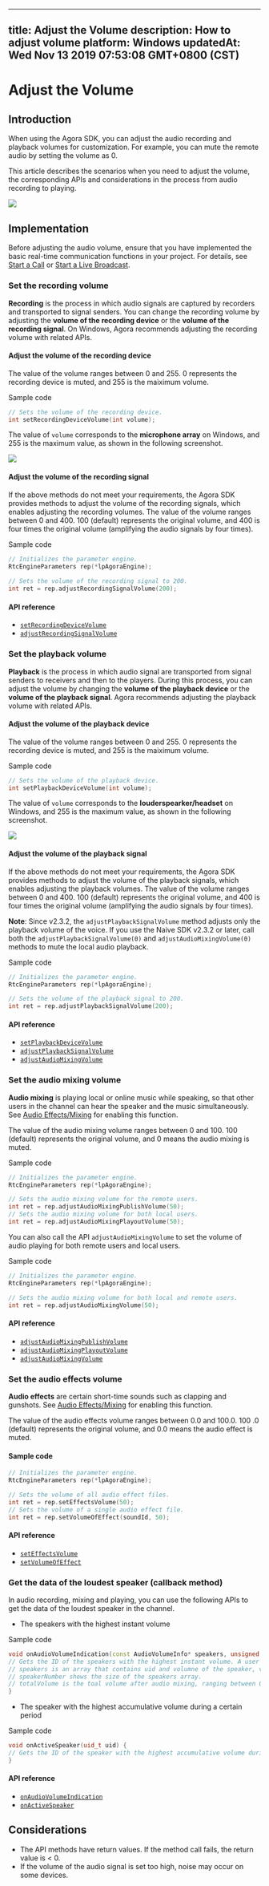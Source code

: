 
---
title: Adjust the Volume
description: How to adjust volume
platform: Windows
updatedAt: Wed Nov 13 2019 07:53:08 GMT+0800 (CST)
---
# Adjust the Volume
## Introduction

When using the Agora SDK, you can adjust the audio recording and playback volumes for customization. For example, you can mute the remote audio by setting the volume as 0.

This article describes the scenarios when you need to adjust the volume, the corresponding APIs and considerations in the process from audio recording to playing. 

![](https://web-cdn.agora.io/docs-files/1548729217285)

## Implementation
Before adjusting the audio volume, ensure that you have implemented the basic real-time communication functions in your project. For details, see [Start a Call](../../en/Video/start_call_windows.md) or [Start a Live Broadcast](../../en/Video/start_live_windows.md).

### Set the recording volume

**Recording** is the process in which audio signals are captured by recorders and transported to signal senders. You can change the recording volume by adjusting the **volume of the recording device** or the **volume of the recording signal**. On Windows, Agora recommends adjusting the recording volume with related APIs.

#### Adjust the volume of the recording device

The value of the volume ranges between 0 and 255. 0 represents the recording device is muted, and 255 is the maiximum volume.

Sample code

```cpp
// Sets the volume of the recording device.
int setRecordingDeviceVolume(int volume);
```

The value of `volume` corresponds to the **microphone array** on Windows, and 255 is the maximum value, as shown in the following screenshot.

![](https://web-cdn.agora.io/docs-files/1545634908852)

#### Adjust the volume of the recording signal 

If the above methods do not meet your requirements, the Agora SDK provides methods to adjust the volume of the recording signals, which enables adjusting the recording volumes.
The value of the volume ranges between 0 and 400. 100 (default) represents the original volume, and 400 is four times the original volume (amplifying the audio signals by four times).

Sample code

```cpp
// Initializes the parameter engine.
RtcEngineParameters rep(*lpAgoraEngine);
  
// Sets the volume of the recording signal to 200.
int ret = rep.adjustRecordingSignalVolume(200);
```

#### API reference
- [`setRecordingDeviceVolume`](https://docs.agora.io/en/Video/API%20Reference/cpp/classagora_1_1rtc_1_1_i_audio_device_manager.html#ac24424e86ded2727a532df739ebf8086)
- [`adjustRecordingSignalVolume`](https://docs.agora.io/en/Video/API%20Reference/cpp/classagora_1_1rtc_1_1_i_rtc_engine.html#acf94e9e0122f09d0450475d7c5809036)

### Set the playback volume

**Playback** is the process in which audio signal are transported from signal senders to receivers and then to the players. During this process, you can adjust the volume by changing the **volume of the playback device** or the **volume of the playback signal**. Agora recommends adjusting the playback volume with related APIs. 

#### Adjust the volume of the playback device
The value of the volume ranges between 0 and 255. 0 represents the recording device is muted, and 255 is the maiximum volume.

Sample code

```cpp
// Sets the volume of the playback device.
int setPlaybackDeviceVolume(int volume);
```

The value of `volume` corresponds to the **louderspearker/headset** on Windows, and 255 is the maximum value, as shown in the following screenshot.

![](https://web-cdn.agora.io/docs-files/1545635853077)

#### Adjust the volume of the playback signal

If the above methods do not meet your requirements, the Agora SDK provides methods to adjust the volume of the playback signals, which enables adjusting the playback volumes.
The value of the volume ranges between 0 and 400. 100 (default) represents the original volume, and 400 is four times the original volume (amplifying the audio signals by four times).

**Note**: 
Since v2.3.2, the `adjustPlaybackSignalVolume` method adjusts only the playback volume of the voice. If you use the Naive SDK v2.3.2 or later, call both the `adjustPlaybackSignalVolume(0)` and `adjustAudioMixingVolume(0)` methods to mute the local audio playback.

Sample code

```cpp
// Initializes the parameter engine.
RtcEngineParameters rep(*lpAgoraEngine);

// Sets the volume of the playback signal to 200.
int ret = rep.adjustPlaybackSignalVolume(200);
```

#### API reference

- [`setPlaybackDeviceVolume`](https://docs.agora.io/en/Video/API%20Reference/cpp/classagora_1_1rtc_1_1_i_audio_device_manager.html#ac14a1238e83303abed2f36e02fcc9366)
- [`adjustPlaybackSignalVolume`](https://docs.agora.io/en/Video/API%20Reference/cpp/classagora_1_1rtc_1_1_i_rtc_engine.html#a98919705c8b2346811f91f9ce5e97a79)
- [`adjustAudioMixingVolume`](https://docs.agora.io/en/Video/API%20Reference/cpp/classagora_1_1rtc_1_1_i_rtc_engine.html#a544aee96b789ac5a57d26b61b7e1a5fa)

### Set the audio mixing volume

**Audio mixing** is playing local or online music while speaking, so that other users in the channel can hear the speaker and the music simultaneously. See [Audio Effects/Mixing](../../en/Video/audio_effect_mixing_windows.md) for enabling this function.

The value of the audio mixing volume ranges between 0 and 100. 100 (default) represents the original volume, and 0 means the audio mixing is muted.

Sample code

```cpp
// Initializes the parameter engine.
RtcEngineParameters rep(*lpAgoraEngine);

// Sets the audio mixing volume for the remote users.
int ret = rep.adjustAudioMixingPublishVolume(50);
// Sets the audio mixing volume for both local users. 
int ret = rep.adjustAudioMixingPlayoutVolume(50);
```

You can also call the API `adjustAudioMixingVolume` to set the volume of audio playing for both remote users and local users.

Sample code

```cpp
// Initializes the parameter engine.
RtcEngineParameters rep(*lpAgoraEngine);

// Sets the audio mixing volume for both local and remote users.
int ret = rep.adjustAudioMixingVolume(50);
```

#### API reference

- [`adjustAudioMixingPublishVolume`](https://docs.agora.io/en/Video/API%20Reference/cpp/classagora_1_1rtc_1_1_i_rtc_engine.html#a9fafbaaf39578810ec9c11360fc7f027)
- [`adjustAudioMixingPlayoutVolume`](https://docs.agora.io/en/Video/API%20Reference/cpp/classagora_1_1rtc_1_1_i_rtc_engine.html#a8677c3f3160927d25d9814a88ab06da6)
- [`adjustAudioMixingVolume`](https://docs.agora.io/en/Video/API%20Reference/cpp/classagora_1_1rtc_1_1_i_rtc_engine.html#a544aee96b789ac5a57d26b61b7e1a5fa)

### Set the audio effects volume

 **Audio effects** are certain short-time sounds such as clapping and gunshots. See [Audio Effects/Mixing](../../en/Video/audio_effect_mixing_windows.md) for enabling this function.

The value of the audio effects volume ranges between 0.0 and 100.0. 100 .0 (default) represents the original volume, and 0.0 means the audio effect is muted.

#### Sample code

```cpp
// Initializes the parameter engine.
RtcEngineParameters rep(*lpAgoraEngine);

// Sets the volume of all audio effect files.
int ret = rep.setEffectsVolume(50);
// Sets the volume of a single audio effect file.
int ret = rep.setVolumeOfEffect(soundId, 50);
```

#### API reference

- [`setEffectsVolume`](https://docs.agora.io/en/Video/API%20Reference/cpp/classagora_1_1rtc_1_1_i_rtc_engine.html#add9a7fd856700acd288d47ff3c7da19d)
- [`setVolumeOfEffect`](https://docs.agora.io/en/Video/API%20Reference/cpp/classagora_1_1rtc_1_1_i_rtc_engine.html#a08287428f277b7bf24d51a86ef61799b)

### Get the data of the loudest speaker (callback method)

In audio recording, mixing and playing, you can use the following APIs to get the data of the loudest speaker in the channel.

- The speakers with the highest instant volume

Sample code

```cpp
void onAudioVolumeIndication(const AudioVolumeInfo* speakers, unsigned int speakerNumber, int totalVolume)  {
// Gets the ID of the speakers with the highest instant volume. A user ID of 0 indicates it is the local user.
// speakers is an array that contains uid and volumne of the speaker, volume ranging between 0 and 255.
// speakerNumber shows the size of the speakers array.
// totalVolume is the toal volume after audio mixing, ranging between 0 to 255.
}
```

- The speaker with the highest accumulative volume during a certain period

Sample code

```cpp
void onActiveSpeaker(uid_t uid) {
// Gets the ID of the speaker with the highest accumulative volume during a certain period. A user ID of 0 indicates it is the local user.
}
```

#### API reference

- [`onAudioVolumeIndication`](https://docs.agora.io/en/Video/API%20Reference/cpp/classagora_1_1rtc_1_1_i_rtc_engine_event_handler.html#aab1184a2b276f509870c055a9ff8fac4)
- [`onActiveSpeaker`](https://docs.agora.io/en/Video/API%20Reference/cpp/classagora_1_1rtc_1_1_i_rtc_engine_event_handler.html#ae643c9dbf94360a23a8b3a56c93f90bc)

## Considerations

- The API methods have return values. If the method call fails, the return value is < 0.
- If the volume of the audio signal is set too high, noise may occur on some devices.

